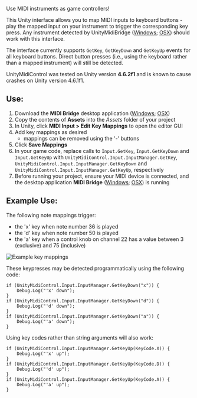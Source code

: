 Use MIDI instruments as game controllers!

This Unity interface allows you to map MIDI inputs to keyboard buttons - play the mapped input on your instrument to trigger the corresponding key press.
Any instrument detected by UnityMidiBridge ([Windows](https://github.com/keijiro/unity-midi-bridge/raw/master/midi-bridge-windows.zip); [OSX](https://github.com/keijiro/unity-midi-bridge/raw/master/midi-bridge-osx.zip)) should work with this interface.

The interface currently supports `GetKey`, `GetKeyDown` and `GetKeyUp` events for all keyboard buttons.
Direct button presses (i.e., using the keyboard rather than a mapped instrument) will still be detected.

UnityMidiControl was tested on Unity version __4.6.2f1__ and is known to cause crashes on Unity version 4.6.1f1.

## Use: ##

1. Download the __MIDI Bridge__ desktop application ([Windows](https://github.com/keijiro/unity-midi-bridge/raw/master/midi-bridge-windows.zip); [OSX](https://github.com/keijiro/unity-midi-bridge/raw/master/midi-bridge-osx.zip))
2. Copy the contents of __Assets__ into the _Assets_ folder of your project
3. In Unity, click __MIDI Input > Edit Key Mappings__ to open the editor GUI
4. Add key mappings as desired
	* mappings can be removed using the '-' buttons
5. Click __Save Mappings__
6. In your game code, replace calls to `Input.GetKey`, `Input.GetKeyDown` and `Input.GetKeyUp` with `UnityMidiControl.Input.InputManager.GetKey`, `UnityMidiControl.Input.InputManager.GetKeyDown` and `UnityMidiControl.Input.InputManager.GetKeyUp`, respectively
7. Before running your project, ensure your MIDI device is connected, and the desktop application __MIDI Bridge__ ([Windows](https://github.com/keijiro/unity-midi-bridge/raw/master/midi-bridge-windows.zip); [OSX](https://github.com/keijiro/unity-midi-bridge/raw/master/midi-bridge-osx.zip)) is running

## Example Use: ##

The following note mappings trigger:

* the 'x' key when note number 36 is played
* the 'd' key when note number 50 is played
* the 'a' key when a control knob on channel 22 has a value between 3 (exclusive) and 75 (inclusive)

![Example key mappings](https://bitbucket.org/charlottepierce/unitymidicontrol/raw/master/example_mappings.png)

These keypresses may be detected programmatically using the following code:

	if (UnityMidiControl.Input.InputManager.GetKeyDown("x")) {
		Debug.Log("'x' down");
	}
	if (UnityMidiControl.Input.InputManager.GetKeyDown("d")) {
		Debug.Log("'d' down");
	}
	if (UnityMidiControl.Input.InputManager.GetKeyDown("a")) {
		Debug.Log("'a' down");
	}
	
Using key codes rather than string arguments will also work:

	if (UnityMidiControl.Input.InputManager.GetKeyUp(KeyCode.X)) {
		Debug.Log("'x' up");
	}
	if (UnityMidiControl.Input.InputManager.GetKeyUp(KeyCode.D)) {
		Debug.Log("'d' up");
	}
	if (UnityMidiControl.Input.InputManager.GetKeyUp(KeyCode.A)) {
		Debug.Log("'a' up");
	}